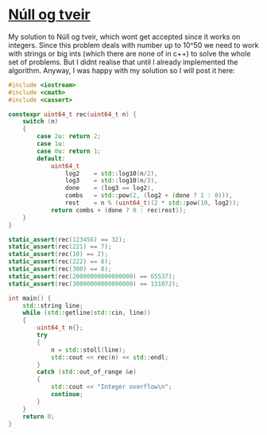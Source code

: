 # [Núll og tveir](https://open.kattis.com/problems/nullogtveir)
My solution to Núll og tveir, which wont get accepted since it works on integers. Since this problem deals with number up to 10^50 we need to work with strings or big ints (which there are none of in c++) to solve the whole set of problems. But I didnt realise that until I already implemented the algorithm. Anyway, I was happy with my solution so I will post it here:

```c++
#include <iostream>
#include <cmath>
#include <cassert>

constexpr uint64_t rec(uint64_t n) {
    switch (n)
    {
        case 2u: return 2;
        case 1u:
        case 0u: return 1;
        default:
            uint64_t
                log2    = std::log10(n/2),
                log3    = std::log10(n/3),
                done    = (log3 == log2),
                combs   = std::pow(2, (log2 + (done ? 1 : 0))),
                rest    = n % (uint64_t)(2 * std::pow(10, log2));
            return combs + (done ? 0 : rec(rest));
    }    
}

static_assert(rec(123456) == 32);
static_assert(rec(221) == 7);
static_assert(rec(10) == 2);
static_assert(rec(222) == 8);
static_assert(rec(300) == 8);
static_assert(rec(20000000000000000) == 65537);
static_assert(rec(30000000000000000) == 131072);

int main() {
    std::string line;
    while (std::getline(std::cin, line))
    {
        uint64_t n{};
        try 
        {
            n = std::stoll(line);
            std::cout << rec(n) << std::endl;
        }
        catch (std::out_of_range &e) 
        { 
            std::cout << "Integer overflow\n"; 
            continue;
        }
    }
    return 0;
}
```
